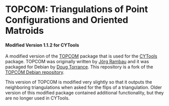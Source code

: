 # TOPCOM: Triangulations of Point Configurations and Oriented Matroids
#### Modified Version 1.1.2 for CYTools

A modified version of the [TOPCOM](https://www.wm.uni-bayreuth.de/de/team/rambau_joerg/TOPCOM/index.html) package that is used for the [CYTools](https://cy.tools) package. TOPCOM was originally written by [Jörg Rambau](https://www.wm.uni-bayreuth.de/de/team/rambau_joerg/index.php) and it was packaged for Debian by [Doug Torrance](https://webwork.piedmont.edu/~dtorrance/). This repository is a fork of the [TOPCOM Debian repository](https://salsa.debian.org/science-team/topcom).

This version of TOPCOM is modified very slightly so that it outputs the neighboring triangulations when asked for the flips of a triangulation. Older version of this modified package contained additional functionality, but they are no longer used in CYTools.
